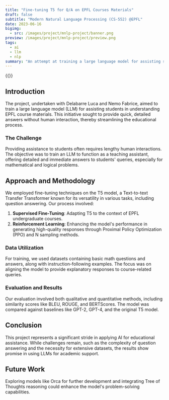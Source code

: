 ```yaml
---
title: "Fine-tuning T5 for Q/A on EPFL Courses Materials"
draft: false
subtitle: "Modern Natural Language Processing (CS-552) @EPFL"
date: 2023-06-16
bigimg:
  - src: /images/project/mnlp-project/banner.png
preview: /images/project/mnlp-project/preview.png
tags:
  - ai
  - llm
  - nlp
summary: "An attempt at training a large language model for assisting students in understanding EPFL course materials."
---
```


{{<link href="/docs/project/mnlp-project/MNLP_final_report.pdf" class="btn btn-cyan my-3" target="_blank" inner="Report">}}

## Introduction

The project, undertaken with Delabarre Luca and Nemo Fabrice, aimed to train a large language model (LLM) for assisting students in understanding EPFL course materials. This initiative sought to provide quick, detailed answers without human interaction, thereby streamlining the educational process.

### The Challenge

Providing assistance to students often requires lengthy human interactions. The objective was to train an LLM to function as a teaching assistant, offering detailed and immediate answers to students' queries, especially for mathematical and logical problems.

## Approach and Methodology

We employed fine-tuning techniques on the T5 model, a Text-to-text Transfer Transformer known for its versatility in various tasks, including question answering. Our process involved:

1. **Supervised Fine-Tuning**: Adapting T5 to the context of EPFL undergraduate courses.
2. **Reinforcement Learning**: Enhancing the model's performance in generating high-quality responses through Proximal Policy Optimization (PPO) and N sampling methods.

### Data Utilization

For training, we used datasets containing basic math questions and answers, along with instruction-following examples. The focus was on aligning the model to provide explanatory responses to course-related queries.

### Evaluation and Results

Our evaluation involved both qualitative and quantitative methods, including similarity scores like BLEU, ROUGE, and BERTScores. The model was compared against baselines like GPT-2, GPT-4, and the original T5 model.

## Conclusion

This project represents a significant stride in applying AI for educational assistance. While challenges remain, such as the complexity of question answering and the necessity for extensive datasets, the results show promise in using LLMs for academic support.

## Future Work

Exploring models like Orca for further development and integrating Tree of Thoughts reasoning could enhance the model's problem-solving capabilities.
